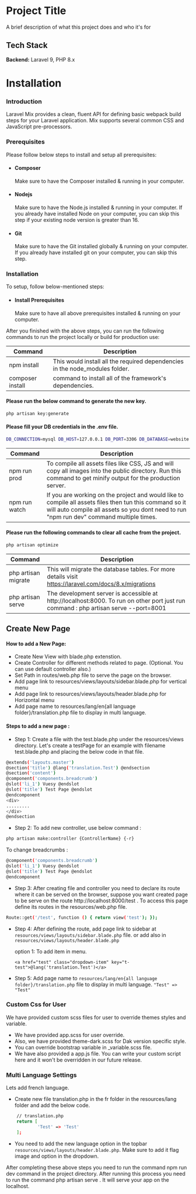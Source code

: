 
# Project Title

A brief description of what this project does and who it's for


## Tech Stack

**Backend:** Laravel 9, PHP 8.x

# Installation

### Introduction
Laravel Mix provides a clean, fluent API for defining basic webpack build steps for your Laravel application. Mix supports several common CSS and JavaScript pre-processors.

### Prerequisites

Please follow below steps to install and setup all prerequisites:

- #### Composer
    Make sure to have the Composer installed & running in your computer.

- #### Nodejs
    Make sure to have the Node.js installed & running in your computer. If you already have installed Node on your computer, you can skip this step if your existing node version is greater than 16.

- #### Git
    Make sure to have the Git installed globally & running on your computer. If you already have installed git on your computer, you can skip this step.


### Installation
To setup, follow below-mentioned steps:

- #### Install Prerequisites 
    Make sure to have all above prerequisites installed & running on your computer.

After you finished with the above steps, you can run the following commands to run the project locally or build for production use:
    

| Command          | Description                                                                  |
|------------------|------------------------------------------------------------------------------|
| npm install      | This would install all the required dependencies in the node_modules folder. |
| composer install | command to install all of the framework's dependencies.                      |

#### Please run the below command to generate the new key.
```bash
php artisan key:generate
```

#### Please fill your DB credentials in the .env file.
```bash
DB_CONNECTION=mysql DB_HOST=127.0.0.1 DB_PORT=3306 DB_DATABASE=website DB_USERNAME=root DB_PASSWORD=
```

| Command | Description |
|---|---|
| npm run prod | To compile all assets files like CSS, JS and will copy all images into the public directory. Run this command to get minify output for the production server. |
| npm run watch | If you are working on the project and would like to compile all assets files then tun this command so it will auto compile all assets so you dont need to run "npm run dev" command multiple times. |

#### Please run the following commands to clear all cache from the project.
```bash
php artisan optimize
```

| Command             | Description                                                                                                                          |
|---------------------|--------------------------------------------------------------------------------------------------------------------------------------|
| php artisan migrate | This will migrate the database tables. For more details visit https://laravel.com/docs/8.x/migrations                                |
| php artisan serve   | The development server is accessible at http://localhost:8000. To run on other port just run command : php artisan serve --port=8001 |


## Create New Page
#### How to add a New Page:

- Create New View with blade.php extenstion.
- Create Controller for different methods related to page. (Optional. You can use default controller also.)
- Set Path in routes/web.php file to serve the page on the browser.
- Add page link to resources/views/layouts/sidebar.blade.php for vertical menu
- Add page link to resources/views/layouts/header.blade.php for Horizontal menu
- Add page name to resources/lang/en{all language folder}/translation.php file to display in multi language.

#### Steps to add a new page :
- Step 1: Create a file with the test.blade.php under the resources/views directory. Let's create a testPage for an example with filename test.blade.php and placing the below code in that file.
```bash
@extends('layouts.master')
@section('title') @lang('translation.Test') @endsection
@section('content')
@component('components.breadcrumb')
@slot('li_1') Vuesy @endslot
@slot('title') Test Page @endslot
@endcomponent
<div>
.........
</div>
@endsection
```
- Step 2: To add new controller, use below command :

```bash
php artisan make:controller {ControllerName} {-r}
```
To change breadcrumbs :
```bash
@component('components.breadcrumb')
@slot('li_1') Vuesy @endslot
@slot('title') Test Page @endslot
@endcomponent
```
- Step 3: After creating file and controller you need to declare its route where it can be served on the browser, suppose you want created page to be serve on the route http://localhost:8000/test . To access this page define its routes in the resources/web.php file.
```bash
Route::get('/test', function () { return view('test'); });
```
- Step 4: After defining the route, add page link to sidebar at `resources/views/layouts/sidebar.blade.php` file. or add also in `resources/views/layouts/header.blade.php`
  
  option 1: To add item in menu.

  `<a href="test" class="dropdown-item" key="t-test">@lang('translation.Test')</a>`

- Step 5: Add page name to `resources/lang/en{all language folder}/translation.php` file to display in multi language.
`"Test" => "Test"`
### Custom Css for User

 We have provided custom scss files for user to override themes styles and variable.
- We have provided app.scss for user override.
- Also, we have provided theme-dark.scss for Dak version specific style.
- You can override bootstrap variable in _variable.scss file.
- We have also provided a app.js file. You can write your custom script here and it won't be overridden in our future release.

### Multi Language Settings
Lets add french language.

- Create new file translation.php in the fr folder in the resources/lang folder and add the below code.
```bash <?php
    // translation.php
    return [
            'Test' => 'Test'
    ];

```
- You need to add the new language option in the topbar `resources/views/layouts/header.blade.php`. Make sure to add it flag image and option in the dropdown.

After completing these above steps you need to run the command npm run dev command in the project directory. After running this process you need to run the command php artisan serve . It will serve your app on the localhost.

